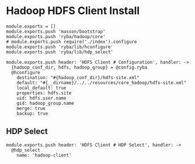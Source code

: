 
# Hadoop HDFS Client Install

    module.exports = []
    module.exports.push 'masson/bootstrap'
    module.exports.push 'ryba/hadoop/core'
    # module.exports.push require('./index').configure
    module.exports.push 'ryba/lib/hconfigure'
    module.exports.push 'ryba/lib/hdp_select'

    module.exports.push header: 'HDFS Client # Configuration', handler: ->
      {hadoop_conf_dir, hdfs, hadoop_group} = @config.ryba
      @hconfigure
        destination: "#{hadoop_conf_dir}/hdfs-site.xml"
        default: "#{__dirname}/../../resources/core_hadoop/hdfs-site.xml"
        local_default: true
        properties: hdfs.site
        uid: hdfs.user.name
        gid: hadoop_group.name
        merge: true
        backup: true

## HDP Select

    module.exports.push header: 'HDFS Client # HDP Select', handler: ->
      @hdp_select
        name: 'hadoop-client'
